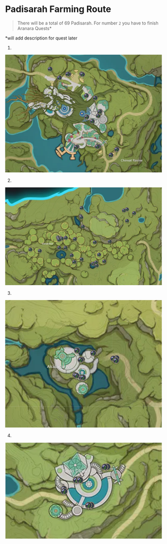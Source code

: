 # Padisarah Farming Route
> There will be a total of 69 Padisarah. For number `2` you have to finish Aranara Quests*

*will add description for quest later

1.

![Padisarah-Route-1](./padisarah-1.png)

2.

![Padisarah-Route-2](./padisarah-2.png)

3.

![Padisarah-Route-3](./padisarah-3.png)

4.

![Padisarah-Route-4](./padisarah-4.png)
